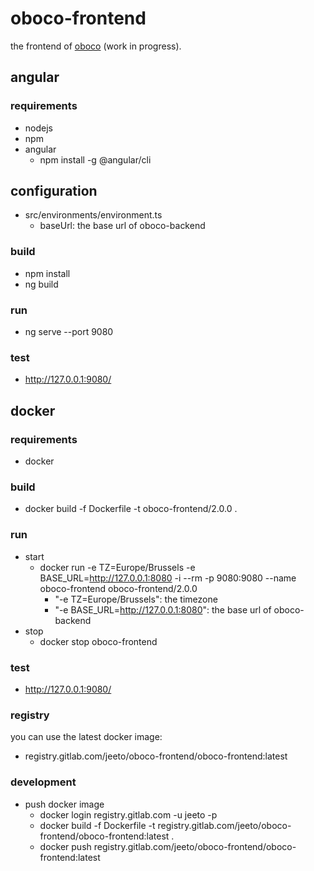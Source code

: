 # oboco-frontend

the frontend of [oboco](https://gitlab.com/jeeto/oboco) (work in progress).

## angular

### requirements

- nodejs
- npm
- angular
	- npm install -g @angular/cli

## configuration

- src/environments/environment.ts
	- baseUrl: the base url of oboco-backend

### build

- npm install
- ng build

### run

- ng serve --port 9080

### test

- http://127.0.0.1:9080/

## docker

### requirements

- docker

### build

- docker build -f Dockerfile -t oboco-frontend/2.0.0 .

### run

- start
	- docker run -e TZ=Europe/Brussels -e BASE_URL=http://127.0.0.1:8080 -i --rm -p 9080:9080 --name oboco-frontend oboco-frontend/2.0.0
		- "-e TZ=Europe/Brussels": the timezone
		- "-e BASE_URL=http://127.0.0.1:8080": the base url of oboco-backend
- stop
	- docker stop oboco-frontend

### test

- http://127.0.0.1:9080/

### registry

you can use the latest docker image:
- registry.gitlab.com/jeeto/oboco-frontend/oboco-frontend:latest

### development

- push docker image
	- docker login registry.gitlab.com -u jeeto -p <token>
	- docker build -f Dockerfile -t registry.gitlab.com/jeeto/oboco-frontend/oboco-frontend:latest .
	- docker push registry.gitlab.com/jeeto/oboco-frontend/oboco-frontend:latest